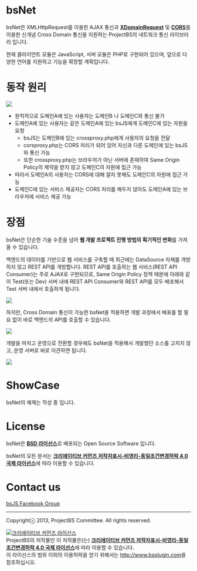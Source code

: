 # bsNet

bsNet은 XMLHttpRequest를 이용한 AJAX 통신과 <a href='http://msdn.microsoft.com/en-us/library/ie/cc288060(v=vs.85).aspx' target='_blank'>**XDomainRequest**</a> 및 <a href='http://www.w3.org/TR/cors/' taret='_blank'>**CORS**</a>를 이용한 신개념 Cross Domain 통신을 지원하는 ProjectBS의 네트워크 통신 라이브러리 입니다.

현재 클라이언트 모듈은 JavaScript, 서버 모듈은 PHP로 구현되어 있으며, 앞으로 다양한 언어를 지원하고 기능을 확장할 계획입니다.

# 동작 원리

![](http://i.imgur.com/edMyZGD.png)

- 원칙적으로 도메인A에 있는 사용자는 도메인B 나 도메인C와 통신 불가 
- 도메인A에 있는 사용자는 같은 도메인A에 있는 bsJS에게 도메인C에 있는 자원을 요청
    - bsJS는 도메인B에 있는 crossproxy.php에게 사용자의 요청을 전달
    - corsproxy.php는 CORS 처리가 되어 있어 자신과 다른 도메인에 있는 bsJS와 통신 가능
    - 또한 crossproxy.php는 브라우저가 아닌 서버에 존재하여 Same Origin Policy의 제약을 받지 않고 도메인C의 자원에 접근 가능
- 따라서 도메인A의 사용자는 CORS에 대해 알지 못해도 도메인C의 자원에 접근 가능
- 도메인C에 있는 서비스 제공자는 CORS 처리를 해두지 않아도 도메인A에 있는 브라우저에 서비스 제공 가능

# 장점

bsNet은 단순한 기술 수준을 넘어 **웹 개발 프로젝트 진행 방법의 획기적인 변화**를 가져올 수 있습니다.

백엔드의 데이터를 기반으로 웹 서비스를 구축할 때 최근에는 DataSource 자체를 개방하지 않고 REST API를 개방합니다.
REST API를 호출하는 웹 서비스(REST API Consumer)는 주로 AJAX로 구현되므로, Same Origin Policy 정책 때문에 아래와 같이 Test(또는 Dev) 서버 내에 REST API Consumer와 REST API를 모두 배포해서 Test 서버 내에서 호출하게 됩니다.

![](http://i.imgur.com/wULPl4W.png)

하지만, Cross Domain 통신이 가능한 bsNet을 적용하면 개발 과정에서 배포를 할 필요 없이 바로 백엔드의 API를 호출할 수 있습니다.

![](http://i.imgur.com/tY69DCu.png)

개발을 마치고 운영으로 전환할 경우에도 bsNet을 적용해서 개발했던 소스를 고치지 않고, 운영 서버로 바로 이관하면 됩니다.

![](http://i.imgur.com/Bjy8RHp.png)

# ShowCase

bsNet의 예제는 작성 중 입니다.

# License

bsNet은 <a href='http://opensource.org/licenses/BSD-3-Clause' target='_blank'><b>BSD 라이선스</b></a>로 배포되는 Open Source Software 입니다.

bsNet의 모든 문서는 <a rel="license" href="http://creativecommons.org/licenses/by-nc-sa/4.0/" target='_blank'><b>크리에이티브 커먼즈 저작자표시-비영리-동일조건변경허락 4.0 국제 라이선스</b></a>에 따라 이용할 수 있습니다.

# Contact us

<a href='https://www.facebook.com/groups/bs5js/' target='_blank'>bsJS Facebook Group</a>


----------
Copyrightⓒ 2013, ProjectBS Committee. All rights reserved.

<a rel="license" href="http://creativecommons.org/licenses/by-nc-sa/4.0/" target='_blank'><img alt="크리에이티브 커먼즈 라이선스" style="border-width:0" src="http://i.creativecommons.org/l/by-nc-sa/4.0/88x31.png" /></a><br /><span xmlns:cc="http://creativecommons.org/ns#" property="cc:attributionName">ProjectBS</span>의 저작물인 이 저작물은(는) <a rel="license" href="http://creativecommons.org/licenses/by-nc-sa/4.0/" target='_blank'><b>크리에이티브 커먼즈 저작자표시-비영리-동일조건변경허락 4.0 국제 라이선스</b></a>에 따라 이용할 수 있습니다.<br />이 라이선스의 범위 이외의 이용허락을 얻기 위해서는 <a xmlns:cc="http://creativecommons.org/ns#" href="http://www.bsplugin.com" rel="cc:morePermissions" target='_blank'>http://www.bsplugin.com</a>을 참조하십시오.
